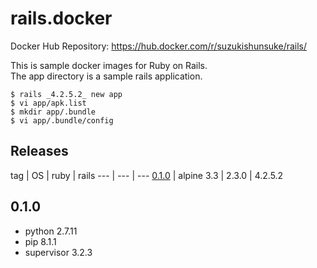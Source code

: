 # rails.docker

Docker Hub Repository: https://hub.docker.com/r/suzukishunsuke/rails/

This is sample docker images for Ruby on Rails.  
The app directory is a sample rails application.

```
$ rails _4.2.5.2_ new app
$ vi app/apk.list
$ mkdir app/.bundle
$ vi app/.bundle/config
```

## Releases

tag | OS | ruby | rails
--- | --- | ---
[0.1.0](https://github.com/suzuki-shunsuke/rails.docker/blob/0.1.0/Dockerfile) | alpine 3.3 | 2.3.0 | 4.2.5.2

## 0.1.0

* python 2.7.11
* pip 8.1.1
* supervisor 3.2.3
